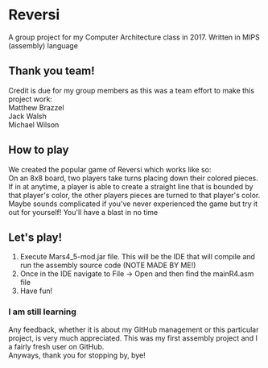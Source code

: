 # Reversi
A group project for my Computer Architecture class in 2017. Written in MIPS (assembly) language

## Thank you team!
Credit is due for my group members as this was a team effort to make this project work:  
Matthew Brazzel  
Jack Walsh  
Michael Wilson  

## How to play
We created the popular game of Reversi which works like so:  
On an 8x8 board, two players take turns placing down their colored pieces. If in at anytime, a player is able to create a straight line that is bounded by that player's color, the other players pieces are turned to that player's color.  Maybe sounds complicated if you've never experienced the game but try it out for yourself! You'll have a blast in no time  

## Let's play!
1. Execute Mars4_5-mod.jar file. This will be the IDE that will compile and run the assembly source code (NOTE MADE BY ME!)  
2. Once in the IDE navigate to File -> Open and then find the mainR4.asm file  
3. Have fun!  

### I am still learning
Any feedback, whether it is about my GitHub management or this particular project, is very much appreciated. This was my first assembly project and I a fairly fresh user on GitHub.  
Anyways, thank you for stopping by, bye!

